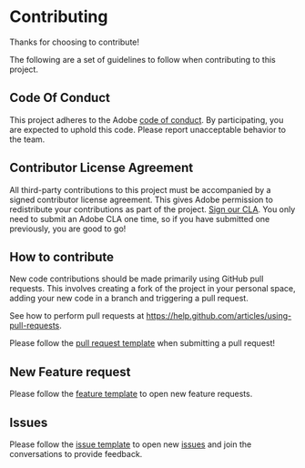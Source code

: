 # Contributing

Thanks for choosing to contribute!

The following are a set of guidelines to follow when contributing to this project.

## Code Of Conduct

This project adheres to the Adobe [code of conduct](CODE_OF_CONDUCT.md). By participating, you are expected to uphold this code. Please report unacceptable behavior to the team.

## Contributor License Agreement

All third-party contributions to this project must be accompanied by a signed contributor license agreement. This gives Adobe permission to redistribute your contributions as part of the project. [Sign our CLA](http://opensource.adobe.com/cla.html). You only need to submit an Adobe CLA one time, so if you have submitted one previously, you are good to go!

## How to contribute

New code contributions should be made primarily using GitHub pull requests. This involves creating a fork of the project in your personal space, adding your new code in a branch and triggering a pull request.

See how to perform pull requests at https://help.github.com/articles/using-pull-requests.

Please follow the [pull request template](PULL_REQUEST_TEMPLATE.md) when submitting a pull request!

## New Feature request
Please follow the [feature template](ISSUE_TEMPLATE/FEATURE_REQUEST.md) to open new feature requests. 


## Issues

Please follow the [issue template](ISSUE_TEMPLATE/BUG_REPORT.md) to open new [issues](https://github.com/adobe/aem-core-cif-components/issues) and join the conversations to provide feedback. 
